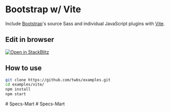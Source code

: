 # Bootstrap w/ Vite

Include [Bootstrap](https://getbootstrap.com)'s source Sass and individual JavaScript plugins with [Vite](https://vitejs.dev/).

## Edit in browser

[![Open in StackBlitz](https://developer.stackblitz.com/img/open_in_stackblitz.svg)](https://stackblitz.com/github/twbs/examples/tree/main/vite?file=index.html)

## How to use

```sh
git clone https://github.com/twbs/examples.git
cd examples/vite/
npm install
npm start
```
#   S p e c s - M a r t  
 #   S p e c s - M a r t  
 